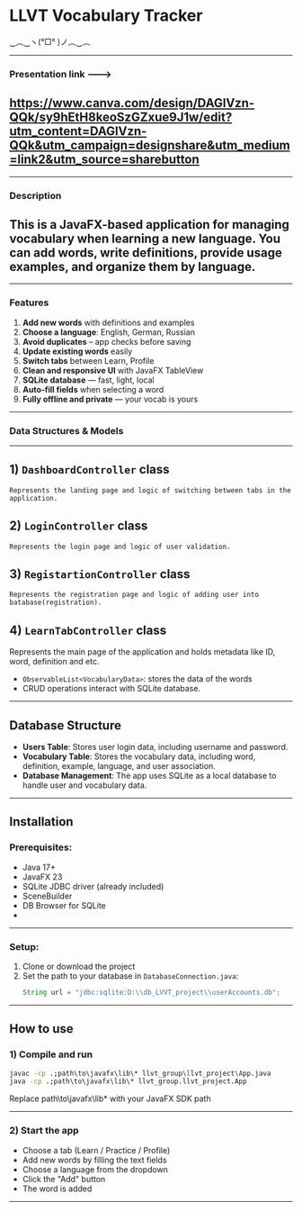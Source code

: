 # LLVT Vocabulary Tracker  
‿︵‿ヽ(°□° )ノ︵‿︵  

---
### Presentation link ---> 
## https://www.canva.com/design/DAGlVzn-QQk/sy9hEtH8keoSzGZxue9J1w/edit?utm_content=DAGlVzn-QQk&utm_campaign=designshare&utm_medium=link2&utm_source=sharebutton

---

### Description
## This is a JavaFX-based application for managing vocabulary when learning a new language.  You can add words, write definitions, provide usage examples, and organize them by language. 

---

### Features
1. **Add new words** with definitions and examples  
2. **Choose a language**: English, German, Russian 
3. **Avoid duplicates** – app checks before saving  
4. **Update existing words** easily  
5. **Switch tabs** between Learn, Profile  
6. **Clean and responsive UI** with JavaFX TableView  
7. **SQLite database** — fast, light, local  
8. **Auto-fill fields** when selecting a word   
10. **Fully offline and private** — your vocab is yours
    
---

### Data Structures & Models
---
## 1) `DashboardController` class
    Represents the landing page and logic of switching between tabs in the application.
    
## 2) `LoginController` class
    Represents the login page and logic of user validation.
    
## 3) `RegistartionController` class
    Represents the registration page and logic of adding user into batabase(registration).
    
## 4) `LearnTabController` class
   Represents the main page of the application and holds metadata like ID, word, definition and etc.
   
   - `ObservableList<VocabularyData>`: stores the data of the words
   - CRUD operations interact with SQLite database.
     
---


## Database Structure
- **Users Table**: Stores user login data, including username and password.
- **Vocabulary Table**: Stores the vocabulary data, including word, definition, example, language, and user association.
- **Database Management**: The app uses SQLite as a local database to handle user and vocabulary data.

---


## Installation
### Prerequisites:
- Java 17+ 
- JavaFX 23  
- SQLite JDBC driver (already included)
- SceneBuilder
- DB Browser for SQLite
- 
---

### Setup:
1. Clone or download the project  
2. Set the path to your database in `DatabaseConnection.java`:
   ```java
   String url = "jdbc:sqlite:D:\\db_LVVT_project\\userAccounts.db";
   
---

## How to use
### 1) Compile and run 
```sh
javac -cp .;path\to\javafx\lib\* llvt_group\llvt_project\App.java
java -cp .;path\to\javafx\lib\* llvt_group.llvt_project.App
```
Replace path\to\javafx\lib\* with your JavaFX SDK path

---

### 2) Start the app
  - Choose a tab (Learn / Practice / Profile)
  - Add new words by filling the text fields
  - Choose a language from the dropdown
  - Click the "Add" button
  - The word is added
    
---
